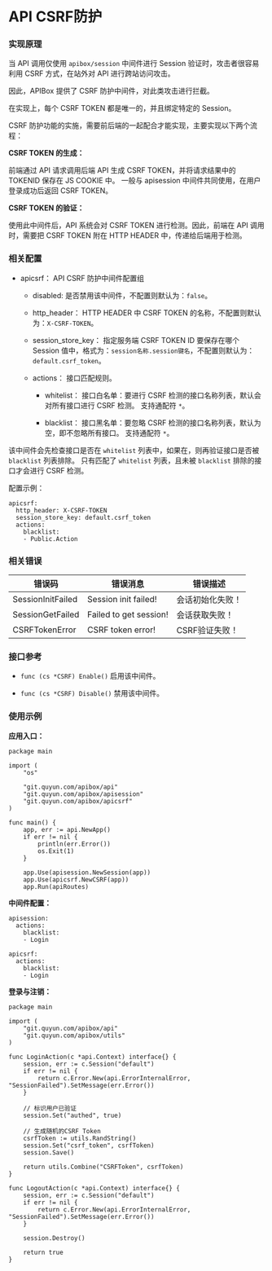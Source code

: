 API CSRF防护
============

### 实现原理

当 API 调用仅使用 `apibox/session` 中间件进行 Session 验证时，攻击者很容易利用 CSRF 方式，在站外对 API 进行跨站访问攻击。

因此，APIBox 提供了 CSRF 防护中间件，对此类攻击进行拦截。

在实现上，每个 CSRF TOKEN 都是唯一的，并且绑定特定的 Session。

CSRF 防护功能的实施，需要前后端的一起配合才能实现，主要实现以下两个流程：

**CSRF TOKEN 的生成：**

前端通过 API 请求调用后端 API 生成 CSRF TOKEN，并将请求结果中的 TOKENID 保存在 JS COOKIE 中。
一般与 apisession 中间件共同使用，在用户登录成功后返回 CSRF TOKEN。

**CSRF TOKEN 的验证：**

使用此中间件后，API 系统会对 CSRF TOKEN 进行检测。因此，前端在 API 调用时，需要把 CSRF TOKEN 附在 HTTP HEADER 中，传递给后端用于检测。


### 相关配置

- apicsrf：
   API CSRF 防护中间件配置组

  - disabled:
    是否禁用该中间件，不配置则默认为：`false`。

  - http_header：
     HTTP HEADER 中 CSRF TOKEN 的名称，不配置则默认为：`X-CSRF-TOKEN`。
	
  -  session_store_key：
     指定服务端 CSRF TOKEN ID 要保存在哪个 Session 值中，格式为：`session名称.session键名`，不配置则默认为：`default.csrf_token`。

  - actions：
      接口匹配规则。

     - whitelist：
        接口白名单：要进行 CSRF 检测的接口名称列表，默认会对所有接口进行 CSRF 检测。
        支持通配符 `*`。

     - blacklist：
        接口黑名单：要忽略 CSRF 检测的接口名称列表，默认为空，即不忽略所有接口。
        支持通配符 `*`。

该中间件会先检查接口是否在 `whitelist` 列表中，如果在，则再验证接口是否被  `blacklist` 列表排除。
只有匹配了 `whitelist` 列表，且未被 `blacklist` 排除的接口才会进行 CSRF 检测。


配置示例：

	apicsrf:
	  http_header: X-CSRF-TOKEN
	  session_store_key: default.csrf_token
	  actions:
	    blacklist:
        - Public.Action

### 相关错误

| 错误码                 | 错误消息                    | 错误描述         |
| --------------------- | -------------------------- | --------------- |
| SessionInitFailed     | Session init failed!       | 会话初始化失败！   |
| SessionGetFailed      | Failed to get session!     | 会话获取失败！    |
| CSRFTokenError        | CSRF token error!          | CSRF验证失败！    |

### 接口参考

- `func (cs *CSRF) Enable()`
  启用该中间件。

- `func (cs *CSRF) Disable()`
  禁用该中间件。

### 使用示例

**应用入口：**

    package main
    
    import (
    	"os"
    
    	"git.quyun.com/apibox/api"
		"git.quyun.com/apibox/apisession"
    	"git.quyun.com/apibox/apicsrf"
    )
    
    func main() {
    	app, err := api.NewApp()
    	if err != nil {
    		println(err.Error())
    		os.Exit(1)
    	}
    
		app.Use(apisession.NewSession(app))
    	app.Use(apicsrf.NewCSRF(app))
    	app.Run(apiRoutes)

**中间件配置：**

	apisession:
	  actions:
	    blacklist:
	    - Login
	  
	apicsrf:
	  actions:
	    blacklist:
	    - Login

**登录与注销：**

	package main
	
	import (
		"git.quyun.com/apibox/api"
		"git.quyun.com/apibox/utils"
	)
	
	func LoginAction(c *api.Context) interface{} {
		session, err := c.Session("default")
		if err != nil {
			return c.Error.New(api.ErrorInternalError, "SessionFailed").SetMessage(err.Error())
		}
	
		// 标识用户已验证
		session.Set("authed", true)
	
		// 生成随机的CSRF Token
		csrfToken := utils.RandString()
		session.Set("csrf_token", csrfToken)
		session.Save()
	
		return utils.Combine("CSRFToken", csrfToken)
	}
	
	func LogoutAction(c *api.Context) interface{} {
		session, err := c.Session("default")
		if err != nil {
			return c.Error.New(api.ErrorInternalError, "SessionFailed").SetMessage(err.Error())
		}
	
		session.Destroy()
	
		return true
	}

